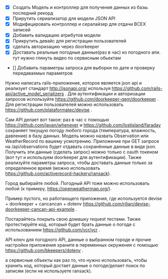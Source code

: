- [x] Создать Модель и контроллер для получения данных из базы. последний рекорд
- [x] Прирутить сериализатор для модели JSON API
- [x] Модифицировать контроллер и сералайзер для отдачи ВСЕХ записей
- [x] Добавить валидацию атрибутов модели
- [x] Прикрутить девайс для регистрации пользователей
- [x] сделать авторизацию через doorkeeper
- [x] Доставать реальные погодные данные(раз в час) из погодного апи. тут нужно глянуть видео по сервисным обьектам
- [] Добавить параметры запроса для выборки по дате и проверку передаваемых параметров


Нужно написать rails-приложение, которое является json api и реализует стандарт http://jsonapi.org/ используя https://github.com/rails-api/active_model_serializers . Для аутентификации и авторизации запросов используйте https://github.com/doorkeeper-gem/doorkeeper . Для регистрации пользователей можно использовать https://github.com/plataformatec/devise .

Сам API делает вот такое: раз в час с помощью https://github.com/javan/whenever и https://github.com/lostisland/faraday сохраняет текущую погоду любого города (температура, влажность, давление) в базу данных. Модель можно назвать Observation или WeatherRecord по вашему усмотрению. Приложение при GET запросе на /api/observations будет отдавать сохранённые данные в виде json. Получить эти данные (сделать запрос) можно только c oauth токеном (вот тут и используем doorkeeper для аутентификации). Также реализуйте параметры запроса, чтобы доставать данные только за определенное время (можно использовать https://github.com/activerecord-hackery/ransack).

Город выбирайте любой. Погодный API тоже можно использовать любой (к примеру, https://openweathermap.org/).

Пример пустого, но работающего приложения, где используется devise + doorkeeper + cancancan + dotenv https://github.com/rilian/devise-doorkeeper-cancan-api-example .

Постарайтесь покрыть свою домашку request тестами. Также протестируйте код, который будет брать данные о погоде с использованием https://github.com/vcr/vcr .

API ключ для погодного API, данные о выбранном городе и прочие настройки приложения храните в переменных окружения с помощью https://github.com/bkeepers/dotenv .

а сервисные объекты как раз то, что нужно использовать, чтобы хранить код, который достает данные о погоде/делает поиск по записям (если не используете ransack).
